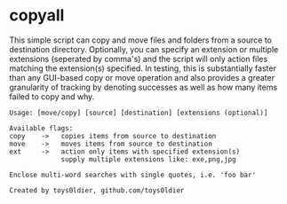 # copyall

This simple script can copy and move files and folders from a source to destination directory. Optionally, you can specify an extension or multiple extensions (seperated by comma's) and the script will only action files matching the extension(s) specified. In testing, this is substantially faster than any GUI-based copy or move operation and also provides a greater granularity of tracking by denoting successes as well as how many items failed to copy and why.

```
Usage: [move/copy] [source] [destination] [extensions (optional)]

Available flags:
copy    ->   copies items from source to destination
move    ->   moves items from source to destination
ext     ->   action only items with specified extension(s)
             supply multiple extensions like: exe,png,jpg

Enclose multi-word searches with single quotes, i.e. 'foo bar'

Created by toys0ldier, github.com/toys0ldier
```